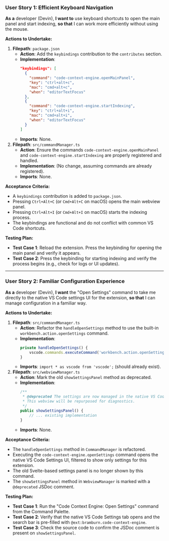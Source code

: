 ### User Story 1: Efficient Keyboard Navigation
**As a** developer (Devin), **I want to** use keyboard shortcuts to open the main panel and start indexing, **so that** I can work more efficiently without using the mouse.

**Actions to Undertake:**
1.  **Filepath**: `package.json`
    -   **Action**: Add the `keybindings` contribution to the `contributes` section.
    -   **Implementation**:
        ```json
        "keybindings": [
          {
            "command": "code-context-engine.openMainPanel",
            "key": "ctrl+alt+c",
            "mac": "cmd+alt+c",
            "when": "editorTextFocus"
          },
          {
            "command": "code-context-engine.startIndexing",
            "key": "ctrl+alt+i",
            "mac": "cmd+alt+i",
            "when": "editorTextFocus"
          }
        ]
        ```
    -   **Imports**: None.
2.  **Filepath**: `src/commandManager.ts`
    -   **Action**: Ensure the commands `code-context-engine.openMainPanel` and `code-context-engine.startIndexing` are properly registered and handled.
    -   **Implementation**: (No change, assuming commands are already registered).
    -   **Imports**: None.

**Acceptance Criteria:**
-   A `keybindings` contribution is added to `package.json`.
-   Pressing `Ctrl+Alt+C` (or `Cmd+Alt+C` on macOS) opens the main webview panel.
-   Pressing `Ctrl+Alt+I` (or `Cmd+Alt+I` on macOS) starts the indexing process.
-   The keybindings are functional and do not conflict with common VS Code shortcuts.

**Testing Plan:**
-   **Test Case 1**: Reload the extension. Press the keybinding for opening the main panel and verify it appears.
-   **Test Case 2**: Press the keybinding for starting indexing and verify the process begins (e.g., check for logs or UI updates).

---

### User Story 2: Familiar Configuration Experience
**As a** developer (Devin), **I want** the "Open Settings" command to take me directly to the native VS Code settings UI for the extension, **so that** I can manage configuration in a familiar way.

**Actions to Undertake:**
1.  **Filepath**: `src/commandManager.ts`
    -   **Action**: Refactor the `handleOpenSettings` method to use the built-in `workbench.action.openSettings` command.
    -   **Implementation**:
        ```typescript
        private handleOpenSettings() {
            vscode.commands.executeCommand('workbench.action.openSettings', '@ext:bramburn.code-context-engine');
        }
        ```
    -   **Imports**: `import * as vscode from 'vscode';` (should already exist).
2.  **Filepath**: `src/webviewManager.ts`
    -   **Action**: Mark the old `showSettingsPanel` method as deprecated.
    -   **Implementation**:
        ```typescript
        /**
         * @deprecated The settings are now managed in the native VS Code Settings UI.
         * This webview will be repurposed for diagnostics.
         */
        public showSettingsPanel() {
            // ... existing implementation
        }
        ```
    -   **Imports**: None.

**Acceptance Criteria:**
-   The `handleOpenSettings` method in `CommandManager` is refactored.
-   Executing the `code-context-engine.openSettings` command opens the native VS Code Settings UI, filtered to show only settings for this extension.
-   The old Svelte-based settings panel is no longer shown by this command.
-   The `showSettingsPanel` method in `WebviewManager` is marked with a `@deprecated` JSDoc comment.

**Testing Plan:**
-   **Test Case 1**: Run the "Code Context Engine: Open Settings" command from the Command Palette.
-   **Test Case 2**: Verify that the native VS Code Settings tab opens and the search bar is pre-filled with `@ext:bramburn.code-context-engine`.
-   **Test Case 3**: Check the source code to confirm the JSDoc comment is present on `showSettingsPanel`.
